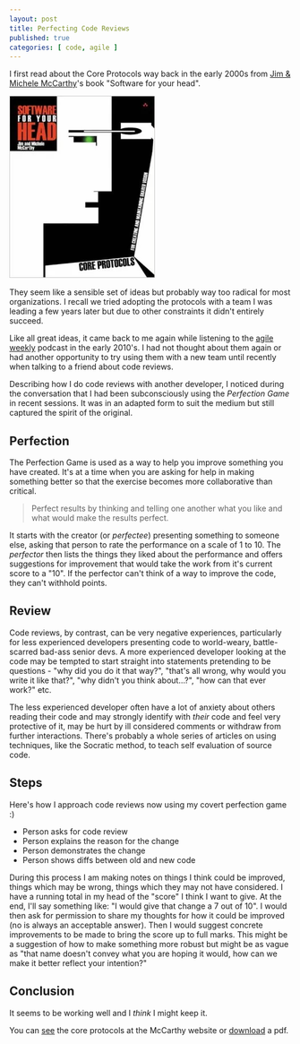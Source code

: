 ```yaml
---
layout: post
title: Perfecting Code Reviews
published: true
categories: [ code, agile ]
---
```


I first read about the Core Protocols way back in the early 2000s from 
<a href="http://www.mccarthyshow.com/">Jim & Michele McCarthy</a>'s book "Software for your head".

![book cover](/img/posts/perfecting-code-reviews/software-for-your-head.webp)

They seem like a sensible set of ideas but probably way too radical for most organizations. I recall 
we tried adopting the protocols with a team I was leading a few years later but due to other constraints 
it didn't entirely succeed.

Like all great ideas, it came back to me again while listening to the <a href="http://integrumtech.com/category/agile-weekly-podcast/">agile
weekly</a> podcast in the early 2010's. I had not thought about them again or had another opportunity to 
try using them with a new team until recently when talking to a friend about code reviews.

Describing how I do code reviews with another developer, I noticed during the conversation 
that I had been subconsciously using the *Perfection Game* in recent sessions. It was in an 
adapted form to suit the medium but still captured the spirit of the original.

## Perfection

The Perfection Game is used as a way to help you improve something you have created. It's at a time when
you are asking for help in making something better so that the exercise becomes more
collaborative than critical.

<blockquote>
Perfect results by thinking and telling one another what you like and what would make the results perfect.
</blockquote>

It starts with the creator (or *perfectee*) presenting something to someone else, asking that
person to rate the performance on a scale of 1 to 10. The *perfector* then lists the things
they liked about the performance and offers suggestions for improvement that would take the work
from it's current score to a "10". If the perfector can't think of a way to improve the code, they
can't withhold points.

## Review

Code reviews, by contrast, can be very negative experiences, particularly for less experienced
developers presenting code to world-weary, battle-scarred bad-ass senior devs. A more experienced
developer looking at the code may be tempted to start straight into statements pretending to be
questions - "why did you do it that way?", "that's all wrong, why would you write it like that?",
"why didn't you think about...?", "how can that ever work?" etc.

The less experienced developer often have a lot of anxiety about others reading their code and may 
strongly identify with *their* code and feel very protective of it, may be 
hurt by ill considered comments or withdraw from further interactions. There's probably
a whole series of articles on using techniques, like the Socratic method, to teach self evaluation
of source code.


## Steps

Here's how I approach code reviews now using my covert perfection game :)

* Person asks for code review
* Person explains the reason for the change
* Person demonstrates the change 
* Person shows diffs between old and new code 

During this process I am making notes on things I think could be improved, things which may be wrong, 
things which they may not have considered. I have a running total in my head of the "score" I think I want 
to give. At the end, I'll say something like: "I would give that change a 7 out of 10". I would then ask 
for permission to share my thoughts for how it could be improved (no is always an acceptable answer). 
Then I would suggest concrete improvements to be made to bring the score up to full marks. This might be a 
suggestion of how to make something more robust but might be as vague as "that name doesn't convey what you 
are hoping it would, how can we make it better reflect your intention?"


## Conclusion

It seems to be working well and I *think* I might keep it.

You can <a href="http://www.mccarthyshow.com/online/">see</a> the core protocols at the
McCarthy website or <a href="http://www.mccarthyshow.com/download-the-core/">download</a> a pdf.
